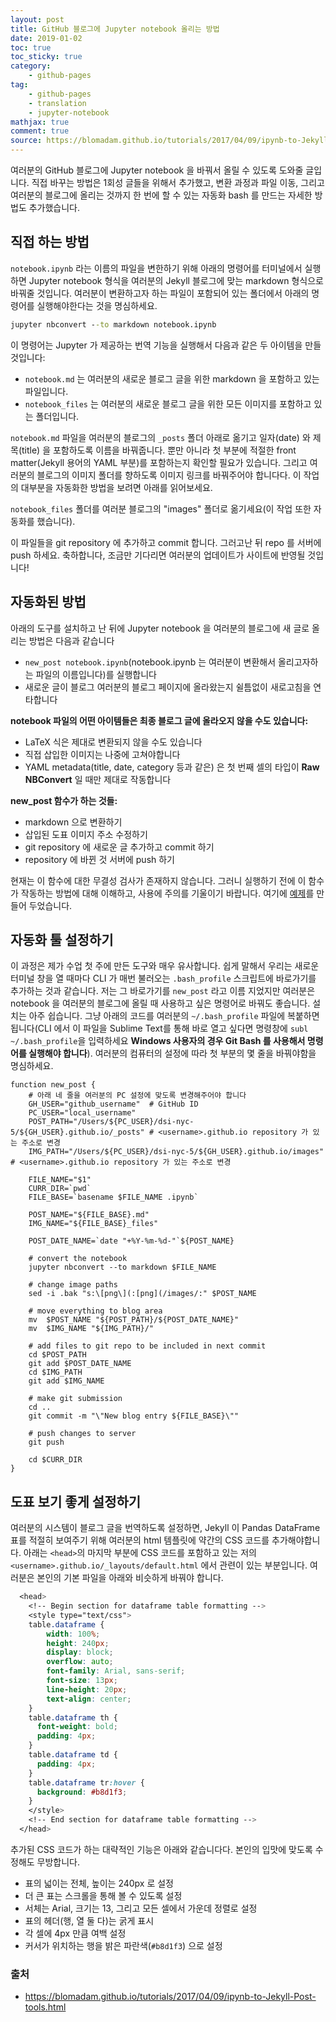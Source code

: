 ```yaml
---
layout: post
title: GitHub 블로그에 Jupyter notebook 올리는 방법
date: 2019-01-02
toc: true
toc_sticky: true
category:
    - github-pages
tag:
    - github-pages
    - translation
    - jupyter-notebook
mathjax: true
comment: true
source: https://blomadam.github.io/tutorials/2017/04/09/ipynb-to-Jekyll-Post-tools.html
---
```


여러분의 GitHub 블로그에 Jupyter notebook 을 바꿔서 올릴 수 있도록 도와줄 글입니다.
직접 바꾸는 방법은 1회성 글들을 위해서 추가했고, 변환 과정과 파일 이동, 그리고 여러분의 블로그에 올리는 것까지
한 번에 할 수 있는 자동화 bash 를 만드는 자세한 방법도 추가했습니다.

## 직접 하는 방법

`notebook.ipynb` 라는 이름의 파일을 변한하기 위해 아래의 명령어를 터미널에서 실행하면 Jupyter notebook 형식을
여러분의 Jekyll 블로그에 맞는 markdown 형식으로 바꿔줄 것입니다. 여러분이 변환하고자 하는 파일이 포함되어 있는
폴더에서 아래의 명령어를 실행해야한다는 것을 명심하세요.

```cmd
jupyter nbconvert --to markdown notebook.ipynb
```

이 명령어는 Jupyter 가 제공하는 번역 기능을 실행해서 다음과 같은 두 아이템을 만들 것입니다:

* `notebook.md` 는 여러분의 새로운 블로그 글을 위한 markdown 을 포함하고 있는 파일입니다.
* `notebook_files` 는 여러분의 새로운 블로그 글을 위한 모든 이미지를 포함하고 있는 폴더입니다.

`notebook.md` 파일을 여러분의 블로그의 `_posts` 폴더 아래로 옮기고 일자(date) 와 제목(title) 을 포함하도록 이름을 바꿔줍니다.
뿐만 아니라 첫 부분에 적절한 front matter(Jekyll 용어의 YAML 부분)를 포함하는지 확인할 필요가 있습니다.
그리고 여러분의 블로그의 이미지 폴더를 향하도록 이미지 링크를 바꿔주어야 합니다다.
이 작업의 대부분을 자동화한 방법을 보려면 아래를 읽어보세요.

`notebook_files` 폴더를 여러분 블로그의 "images" 폴더로 옮기세요(이 작업 또한 자동화를 했습니다).

이 파일들을 git repository 에 추가하고 commit 합니다. 그러고난 뒤 repo 를 서버에 push 하세요.
축하합니다, 조금만 기다리면 여러분의 업데이트가 사이트에 반영될 것입니다!

## 자동화된 방법

아래의 도구를 설치하고 난 뒤에 Jupyter notebook 을 여러분의 블로그에 새 글로 올리는 방법은 다음과 같습니다

* `new_post notebook.ipynb`(notebook.ipynb 는 여러분이 변환해서 올리고자하는 파일의 이름입니다)를 실행합니다
* 새로운 글이 블로그 여러분의 블로그 페이지에 올라왔는지 쉴틈없이 새로고침을 연타합니다

**notebook 파일의 어떤 아이템들은 최종 블로그 글에 올라오지 않을 수도 있습니다:**

* LaTeX 식은 제대로 변환되지 않을 수도 있습니다
* 직접 삽입한 이미지는 나중에 고쳐야합니다
* YAML metadata(title, date, category 등과 같은) 은 첫 번째 셀의 타입이 **Raw NBConvert** 일 때만 제대로 작동합니다

**new_post 함수가 하는 것들:**

* markdown 으로 변환하기
* 삽입된 도표 이미지 주소 수정하기
* git repository 에 새로운 글 추가하고 commit 하기
* repository 에 바뀐 것 서버에 push 하기

현재는 이 함수에 대한 무결성 검사가 존재하지 않습니다. 그러니 실행하기 전에 이 함수가 작동하는 방법에 대해 이해하고, 사용에 주의를 기울이기 바랍니다.
여기에 [예제](https://blomadam.github.io/tutorials/2017/04/08/Example_post.html)를 만들어 두었습니다.

## 자동화 툴 설정하기

이 과정은 제가 수업 첫 주에 만든 도구와 매우 유사합니다.
쉽게 말해서 우리는 새로운 터미널 창을 열 때마다 CLI 가 매번 불러오는 `.bash_profile` 스크립트에 바로가기를 추가하는 것과 같습니다.
저는 그 바로가기를 `new_post` 라고 이름 지었지만 여러분은 notebook 을 여러분의 블로그에 올릴 때 사용하고 싶은 명령어로 바꿔도 좋습니다.
설치는 아주 쉽습니다. 그냥 아래의 코드를 여러분의 `~/.bash_profile` 파일에 복붙하면 됩니다(CLI 에서 이 파일을 Sublime Text를 통해 바로 열고 싶다면 명령창에 `subl ~/.bash_profile`을 입력하세요 **Windows 사용자의 경우 Git Bash 를 사용해서 명령어를 실행해야 합니다**).
여러분의 컴퓨터의 설정에 따라 첫 부분의 몇 줄을 바꿔야함을 명심하세요.

```
function new_post {
    # 아래 네 줄을 여러분의 PC 설정에 맞도록 변경해주어야 합니다
    GH_USER="github_username"  # GitHub ID
    PC_USER="local_username"
    POST_PATH="/Users/${PC_USER}/dsi-nyc-5/${GH_USER}.github.io/_posts" # <username>.github.io repository 가 있는 주소로 변경
    IMG_PATH="/Users/${PC_USER}/dsi-nyc-5/${GH_USER}.github.io/images"  # <username>.github.io repository 가 있는 주소로 변경

    FILE_NAME="$1"
    CURR_DIR=`pwd`
    FILE_BASE=`basename $FILE_NAME .ipynb`

    POST_NAME="${FILE_BASE}.md"
    IMG_NAME="${FILE_BASE}_files"

    POST_DATE_NAME=`date "+%Y-%m-%d-"`${POST_NAME}

    # convert the notebook
    jupyter nbconvert --to markdown $FILE_NAME

    # change image paths
    sed -i .bak "s:\[png\](:[png](/images/:" $POST_NAME

    # move everything to blog area
    mv  $POST_NAME "${POST_PATH}/${POST_DATE_NAME}"
    mv  $IMG_NAME "${IMG_PATH}/"

    # add files to git repo to be included in next commit
    cd $POST_PATH
    git add $POST_DATE_NAME
    cd $IMG_PATH
    git add $IMG_NAME

    # make git submission
    cd ..
    git commit -m "\"New blog entry ${FILE_BASE}\""

    # push changes to server
    git push

    cd $CURR_DIR
}
```

## 도표 보기 좋게 설정하기

여러분의 시스템이 블로그 글을 번역하도록 설정하면, Jekyll 이 Pandas DataFrame 표를 적절히 보여주기 위해 여러분의 html 템플릿에 약간의 CSS 코드를 추가해야합니다.
아래는 `<head>`의 마지막 부분에 CSS 코드를 포함하고 있는 저의 `<username>.github.io/_layouts/default.html` 에서 관련이 있는 부분입니다.
여러분은 본인의 기본 파일을 아래와 비슷하게 바꿔야 합니다.

```css
  <head>
    <!-- Begin section for dataframe table formatting -->
    <style type="text/css">
    table.dataframe {
        width: 100%;
        height: 240px;
        display: block;
        overflow: auto;
        font-family: Arial, sans-serif;
        font-size: 13px;
        line-height: 20px;
        text-align: center;
    }
    table.dataframe th {
      font-weight: bold;
      padding: 4px;
    }
    table.dataframe td {
      padding: 4px;
    }
    table.dataframe tr:hover {
      background: #b8d1f3; 
    }
    </style>
    <!-- End section for dataframe table formatting -->
  </head>
```

추가된 CSS 코드가 하는 대략적인 기능은 아래와 같습니다다. 본인의 입맛에 맞도록 수정해도 무방합니다.

* 표의 넓이는 전체, 높이는 240px 로 설정
* 더 큰 표는 스크롤을 통해 볼 수 있도록 설정
* 서체는 Arial, 크기는 13, 그리고 모든 셀에서 가운데 정렬로 설정
* 표의 헤더(행, 열 둘 다)는 굵게 표시
* 각 셀에 4px 만큼 여백 설정
* 커서가 위치하는 행을 밝은 파란색(`#b8d1f3`) 으로 설정

### 출처

- https://blomadam.github.io/tutorials/2017/04/09/ipynb-to-Jekyll-Post-tools.html
